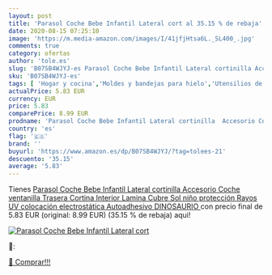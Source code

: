 ```yaml
---
layout: post
title: 'Parasol Coche Bebe Infantil Lateral cort al 35.15 % de rebaja'
date: 2020-08-15 07:25:10
image: 'https://m.media-amazon.com/images/I/41jfjHtsa6L._SL400_.jpg'
comments: true
category: ofertas
author: 'tole.es'
slug: 'B07SB4WJYJ-es Parasol Coche Bebe Infantil Lateral cortinilla Accesorio...'
sku: 'B07SB4WJYJ-es'
tags: [ 'Hogar y cocina','Moldes y bandejas para hielo','Utensilios de bar','Utensilios de cocina','bebe', ]
actualPrice: 5.83 EUR
currency: EUR
price: 5.83
comparePrice: 8.99 EUR
prodname: 'Parasol Coche Bebe Infantil Lateral cortinilla  Accesorio Coche ventanilla Trasera  Cortina Interior Lamina Cubre Sol niño  protección Rayos UV  colocación electrostática Autoadhesivo  DINOSAURIO '
country: 'es'
flag: '🇪🇸'
brand: ''
buyurl: 'https://www.amazon.es/dp/B07SB4WJYJ/?tag=tolees-21'
descuento: '35.15'
average: '5.83'
---
```


Tienes [Parasol Coche Bebe Infantil Lateral cortinilla  Accesorio Coche ventanilla Trasera  Cortina Interior Lamina Cubre Sol niño  protección Rayos UV  colocación electrostática Autoadhesivo  DINOSAURIO ](https://www.amazon.es/dp/B07SB4WJYJ/?tag=tolees-21) con precio final de  5.83 EUR (original: 8.99 EUR) (35.15 %  de rebaja) aqui!

[![Parasol Coche Bebe Infantil Lateral cort](https://m.media-amazon.com/images/I/41jfjHtsa6L._SL400_.jpg)](https://www.amazon.es/dp/B07SB4WJYJ/?tag=tolees-21)

🔎:


[🛒 Comprar!!!](https://www.amazon.es/dp/B07SB4WJYJ/?tag=tolees-21)
